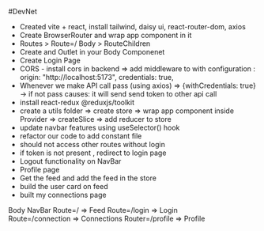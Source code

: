#DevNet

- Created vite + react, install tailwind, daisy ui, react-router-dom, axios
- Create BrowserRouter and wrap app component in it
- Routes > Route=/ Body > RouteChildren
- Create and Outlet in your Body Componenet
- Create Login Page
- CORS - install cors in backend => add middleware to with configuration : origin: "http://localhost:5173", credentials: true, 
- Whenever we make API call pass (using axios) => {withCredentials: true}   -> if not pass causes: it will send send token to other api call
- install react-redux @reduxjs/toolkit
- create a utils folder => create store => wrap app component inside Provider => createSlice => add reducer to store
- update navbar features using useSelector() hook
- refactor our code to add constant file 
- should not access other routes without login
- if token is not present , redirect to login page
- Logout functionality on NavBar
- Profile page
- Get the feed and add the feed in the store
- build the user card on feed
- built my connections page





Body
    NavBar
    Route=/ => Feed 
    Route=/login => Login  
    Route=/connection => Connections
    Router=/profile => Profile